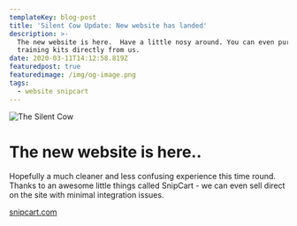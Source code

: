 ```yaml
---
templateKey: blog-post
title: 'Silent Cow Update: New website has landed'
description: >-
  The new website is here.  Have a little nosy around. You can even purchase our
  training kits directly from us.
date: 2020-03-11T14:12:58.819Z
featuredpost: true
featuredimage: /img/og-image.png
tags:
  - website snipcart
---
```

![The Silent Cow](/img/og-image.png "The Silent Cow")

# The new website is here..

Hopefully a much cleaner and less confusing experience this time round. Thanks to an awesome little things called SnipCart - we can even sell direct on the site with minimal integration issues.

<a href="https://snipcart.com/" target="_blank">snipcart.com</a>
